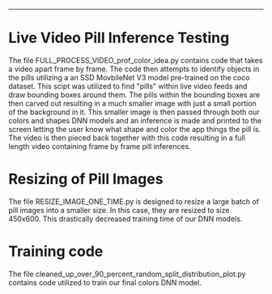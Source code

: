 -------

# Live Video Pill Inference Testing

The file FULL_PROCESS_VIDEO_prof_color_idea.py contains code that takes a video apart frame by frame. The code then 
attempts to identify objects in the pills utilizing a an SSD MovbileNet V3 model pre-trained on the coco dataset. This
scipt was utilized to find "pills" within live video feeds and draw bounding boxes around them. The pills within the 
bounding boxes are then carved out resulting in a much smaller image with just a small portion of the background in it. 
This smaller image is then passed through both our colors and shapes DNN models and an inference is made and printed to
the screen letting the user know what shape and color the app things the pill is. The video is then pieced back together
with this code resulting in a full length video containing frame by frame pill inferences. 

# Resizing of Pill Images

The file RESIZE_IMAGE_ONE_TIME.py is designed to resize a large batch of pill images into a smaller size. In this case, 
they are resized to size 450x600. This drastically decreased training time of our DNN models. 

# Training code

The file cleaned_up_over_90_percent_random_split_distribution_plot.py contains code utilized to train our final colors DNN model.